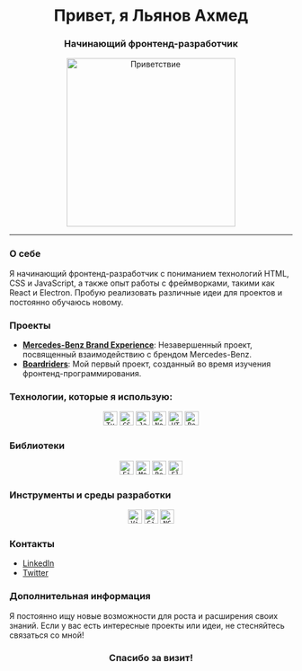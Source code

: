 <h1 align="center">Привет, я Льянов Ахмед</h1>
<h3 align="center">Начинающий фронтенд-разработчик</h3>

<p align="center">
  <img src="https://media.giphy.com/media/3o7bUPzRIPYPaD6CEI/giphy.gif" alt="Приветствие" width="300"/>
</p>

<hr>

### О себе
Я начинающий фронтенд-разработчик с пониманием технологий HTML, CSS и JavaScript, а также опыт работы с фреймворками, такими как React и Electron. Пробую реализовать различные идеи для проектов и постоянно обучаюсь новому.

### Проекты
- **[Mercedes-Benz Brand Experience](https://ahmedlyanov.github.io/Mercedes-Benz-Brand-Experiance/main/index.html)**: Незавершенный проект, посвященный взаимодействию с брендом Mercedes-Benz.
- **[Boardriders](https://ahmedlyanov.github.io/Boardriders/)**: Мой первый проект, созданный во время изучения фронтенд-программирования.
### Технологии, которые я использую:
<p align="center">
  <code><img height="25" src="https://upload.wikimedia.org/wikipedia/commons/4/4c/Typescript_logo_2020.svg" alt="TypeScript"></code>
  <code><img height="25" src="https://raw.githubusercontent.com/UjwalKandi/UjwalKandi/changes-to-readme/svg/css-3.svg" alt="CSS"></code>
  <code><img height="25" src="https://raw.githubusercontent.com/UjwalKandi/UjwalKandi/changes-to-readme/svg/javascript.svg" alt="JavaScript"></code>
  <code><img height="25" src="https://cdn-icons-png.flaticon.com/512/919/919825.png" alt="Node.js"></code>
  <code><img height="25" src="https://raw.githubusercontent.com/UjwalKandi/UjwalKandi/changes-to-readme/svg/html-5.svg" alt="HTML"></code>
  <code><img height="25" src="https://upload.wikimedia.org/wikipedia/commons/a/a7/React-icon.svg" alt="React"></code>
</p>

### Библиотеки
<p align="center">
  <code><img height="25" src="https://cdn-icons-png.flaticon.com/512/5968/5968705.png" alt="Figma"></code>
  <code><img height="25" src="https://img.icons8.com/?size=512&id=74402&format=png" alt="MongoDB"></code>
  <code><img height="25" src="https://reactjs.org/favicon.ico" alt="Redux"></code>
  <code><img height="25" src="https://upload.wikimedia.org/wikipedia/commons/b/b8/Electron_Software_Logo.svg" alt="Electron"></code>
</p>

### Инструменты и среды разработки
<p align="center">
  <code><img height="25" src="https://raw.githubusercontent.com/UjwalKandi/UjwalKandi/changes-to-readme/svg/visual-studio-code-1.svg" alt="Visual Studio Code"></code>
  <code><img height="25" src="https://app.lottiefiles.com/images/1.gif" alt="GitHub"></code>
  <code><img height="25" src="https://cdn.jsdelivr.net/gh/devicons/devicon/icons/nginx/nginx-original.svg" alt="NGINX"></code>
</p>


### Контакты
- [LinkedIn](https://linkedin.com/in/ваш-линк)
- [Twitter](https://twitter.com/ваш-линк)

### Дополнительная информация
Я постоянно ищу новые возможности для роста и расширения своих знаний. Если у вас есть интересные проекты или идеи, не стесняйтесь связаться со мной!

<h3 align="center">Спасибо за визит!</h3>

